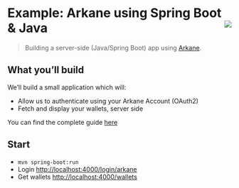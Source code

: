 # Example: Arkane using Spring Boot &amp; Java<img align="right" src="https://github.com/ArkaneNetwork.png?size=30" />
> Building a server-side (Java/Spring Boot) app using [Arkane](https://arkane.network).


## What you’ll build
We’ll build a small application which will:

* Allow us to authenticate using your Arkane Account (OAuth2)
* Fetch and display your wallets, server side

You can find the complete guide [here](https://docs.arkane.network/pages/serverside-multi-chain-wallet.html)
## Start

* `mvn spring-boot:run`
* Login [http://localhost:4000/login/arkane](http://localhost:4000/login/arkane)
* Get wallets [http://localhost:4000/wallets](http://localhost:4000/wallets)



